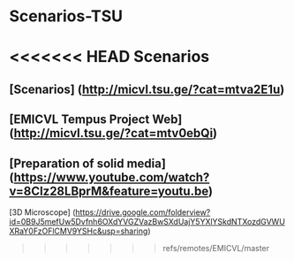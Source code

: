 # Scenarios-TSU
<<<<<<< HEAD
Scenarios
=======
[Scenarios] (http://micvl.tsu.ge/?cat=mtva2E1u)
---------------------------------------------------------------------
[EMICVL Tempus Project Web] (http://micvl.tsu.ge/?cat=mtv0ebQi)
------------------------------------------------------------------------------------
[Preparation of solid media] (https://www.youtube.com/watch?v=8CIz28LBprM&feature=youtu.be)
---------------------------------
[3D Microscope] (https://drive.google.com/folderview?id=0B9J5mefUw5Dvfnh6OXdYVGZVazBwSXdUajY5YXlYSkdNTXozdGVWUXRaY0FzOFlCMV9YSHc&usp=sharing)
>>>>>>> refs/remotes/EMICVL/master
